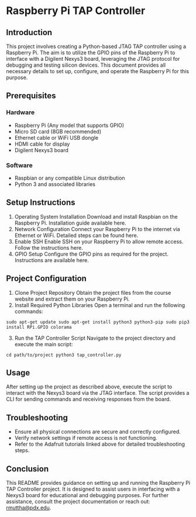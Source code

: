 # Raspberry Pi TAP Controller

## Introduction
This project involves creating a Python-based JTAG TAP controller using a Raspberry Pi. 
The aim is to utilize the GPIO pins of the Raspberry Pi to interface with a Digilent Nexys3 board, leveraging the JTAG protocol for debugging and testing silicon devices.
This document provides all necessary details to set up, configure, and operate the Raspberry Pi for this purpose.

## Prerequisites
### Hardware
- Raspberry Pi (Any model that supports GPIO)
- Micro SD card (8GB recommended)
- Ethernet cable or WiFi USB dongle
- HDMI cable for display
- Digilent Nexys3 board
  
### Software
- Raspbian or any compatible Linux distribution
- Python 3 and associated libraries

## Setup Instructions
1. Operating System Installation
Download and install Raspbian on the Raspberry Pi. Installation guide available here.
2. Network Configuration
Connect your Raspberry Pi to the internet via Ethernet or WiFi. Detailed steps can be found here.
3. Enable SSH
Enable SSH on your Raspberry Pi to allow remote access. Follow the instructions here.
4. GPIO Setup
Configure the GPIO pins as required for the project. Instructions are available here.

## Project Configuration
1. Clone Project Repository
Obtain the project files from the course website and extract them on your Raspberry Pi.
2. Install Required Python Libraries
Open a terminal and run the following commands:

`sudo apt-get update
sudo apt-get install python3 python3-pip
sudo pip3 install RPi.GPIO colorama
`

3. Run the TAP Controller Script
Navigate to the project directory and execute the main script:

`cd path/to/project
python3 tap_controller.py
`
## Usage
After setting up the project as described above, execute the script to interact with the Nexys3 board via the JTAG interface. 
The script provides a CLI for sending commands and receiving responses from the board.

## Troubleshooting
- Ensure all physical connections are secure and correctly configured.
- Verify network settings if remote access is not functioning.
- Refer to the Adafruit tutorials linked above for detailed troubleshooting steps.

## Conclusion
This README provides guidance on setting up and running the Raspberry Pi TAP Controller project. 
It is designed to assist users in interfacing with a Nexys3 board for educational and debugging purposes. 
For further assistance, consult the project documentation or reach out: rmuttha@pdx.edu.



  
